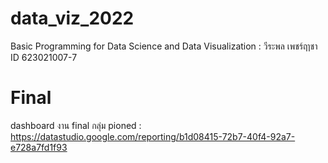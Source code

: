 # data_viz_2022
Basic Programming for Data Science and Data Visualization : วีระพล เพชร์ฤาชา ID 623021007-7

# Final
dashboard งาน final กลุ่ม pioned : https://datastudio.google.com/reporting/b1d08415-72b7-40f4-92a7-e728a7fd1f93

